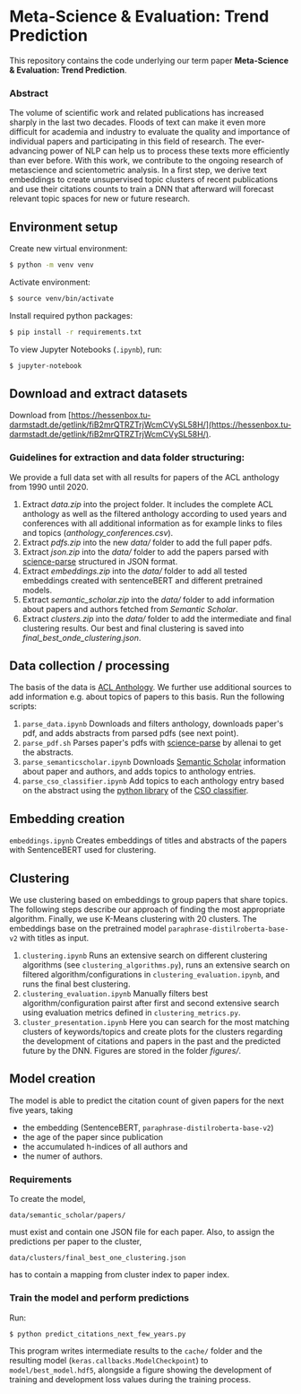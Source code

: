 # Meta-Science & Evaluation: Trend Prediction

This repository contains the code underlying our term paper **Meta-Science & Evaluation: Trend Prediction**.

### Abstract
The volume of scientific work and related publications has increased sharply in the last two decades. Floods of text can make it even more difficult for academia and industry to evaluate the quality and importance of individual papers and participating in this field of research. 
The ever-advancing power of NLP can help us to process these texts more efficiently than ever before. With this work, we contribute to the ongoing research of metascience and scientometric analysis. In a first step, we derive text embeddings to create unsupervised topic clusters of recent publications and use their citations counts to train a DNN that afterward will forecast relevant topic spaces for new or future research.


## Environment setup

Create new virtual environment:

```bash
$ python -m venv venv
```

Activate environment:

```bash
$ source venv/bin/activate
```

Install required python packages:

```bash
$ pip install -r requirements.txt
```

To view Jupyter Notebooks (`.ipynb`), run:

```bash
$ jupyter-notebook
```

## Download and extract datasets

Download from [https://hessenbox.tu-darmstadt.de/getlink/fiB2mrQTRZTrjWcmCVySL58H/](https://hessenbox.tu-darmstadt.de/getlink/fiB2mrQTRZTrjWcmCVySL58H/).

### Guidelines for extraction and data folder structuring:

We provide a full data set with all results for papers of the ACL anthology from 1990 until 2020.

1. Extract _data.zip_ into the project folder. It includes the complete ACL anthology as well as the filtered anthology according to used years and conferences with all additional information as for example links to files and topics (_anthology_conferences.csv_).
2. Extract _pdfs.zip_ into the new _data/_ folder to add the full paper pdfs.
3. Extract _json.zip_ into the _data/_ folder to add the papers parsed with [science-parse](https://github.com/allenai/science-parse) structured in JSON format.
4. Extract _embeddings.zip_ into the _data/_ folder to add all tested embeddings created with sentenceBERT and different pretrained models.
5. Extract _semantic_scholar.zip_ into the _data/_ folder to add information about papers and authors fetched from _Semantic Scholar_.
6. Extract _clusters.zip_ into the _data/_ folder to add the intermediate and final clustering results. Our best and final clustering is saved into _final_best_onde_clustering.json_.

## Data collection / processing
The basis of the data is [ACL Anthology](https://aclanthology.org/). We further use additional sources to add information e.g. about topics of papers to this basis. Run the following scripts:

1. `parse_data.ipynb` Downloads and filters anthology, downloads paper's pdf, and adds abstracts from parsed pdfs (see next point).
2. `parse_pdf.sh` Parses paper's pdfs with [science-parse](https://github.com/allenai/science-parse) by allenai to get the abstracts.
3. `parse_semanticscholar.ipynb` Downloads [Semantic Scholar](https://semanticscholar.org/) information about paper and authors, and adds topics to anthology entries.
4. `parse_cso_classifier.ipynb` Add topics to each anthology entry based on the abstract using the [python library](https://github.com/angelosalatino/cso-classifier) of the [CSO classifier](https://cso.kmi.open.ac.uk).

## Embedding creation
`embeddings.ipynb` Creates embeddings of titles and abstracts of the papers with SentenceBERT used for clustering.

## Clustering
We use clustering based on embeddings to group papers that share topics. The following steps describe our approach of finding the most appropriate algorithm. Finally, we use K-Means clustering with 20 clusters. The embeddings base on the pretrained model `paraphrase-distilroberta-base-v2` with titles as input.

1. `clustering.ipynb` Runs an extensive search on different clustering algorithms (see `clustering_algorithms.py`), runs an extensive search on filtered algorithm/configurations in `clustering_evaluation.ipynb`, and runs the final best clustering.
2. `clustering_evaluation.ipynb` Manually filters best algorithm/configuration pairst after first and second extensive search using evaluation metrics defined in `clustering_metrics.py`.
3. `cluster_presentation.ipynb` Here you can search for the most matching clusters of keywords/topics and create plots for the clusters regarding the development of citations and papers in the past and the predicted future by the DNN. Figures are stored in the folder _figures/_.

## Model creation

The model is able to predict the citation count of given papers for the next five years, taking

- the embedding (SentenceBERT, `paraphrase-distilroberta-base-v2`)
- the age of the paper since publication
- the accumulated h-indices of all authors and
- the numer of authors.

### Requirements

To create the model,

```
data/semantic_scholar/papers/
```

must exist and contain one JSON file for each paper. Also, to assign the predictions per paper to the cluster,

```
data/clusters/final_best_one_clustering.json
```

has to contain a mapping from cluster index to paper index.

### Train the model and perform predictions

Run:

```bash
$ python predict_citations_next_few_years.py
```

This program writes intermediate results to the `cache/` folder and the resulting model (`keras.callbacks.ModelCheckpoint`) to `model/best_model.hdf5`, alongside a figure showing the development of training and development loss values during the training process.
